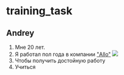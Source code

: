 # training_task
## Andrey ##
1. Мне  20 лет.
2. Я работал пол года в компании ["Allo"](www.allo.ua/) ![](http://oceanplaza.com.ua/upload/iblock/ff1/allo_logo_cut.jpg)
3. Чтобы получить достойную работу
4. Учиться
